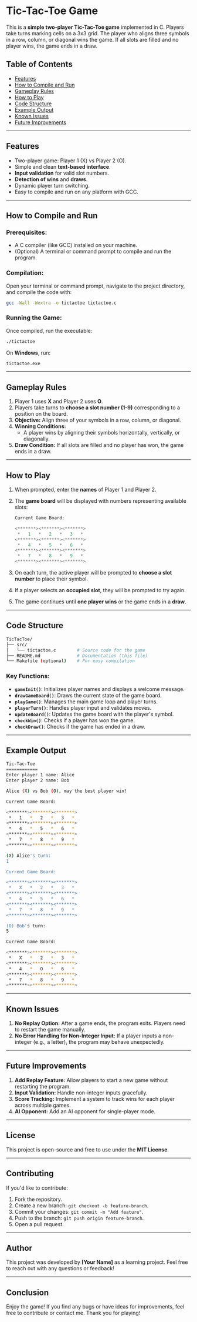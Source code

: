 # **Tic-Tac-Toe Game**

This is a **simple two-player Tic-Tac-Toe game** implemented in C. Players take turns marking cells on a 3x3 grid. The player who aligns three symbols in a row, column, or diagonal wins the game. If all slots are filled and no player wins, the game ends in a draw.

## **Table of Contents**

- [Features](#features)
- [How to Compile and Run](#how-to-compile-and-run)
- [Gameplay Rules](#gameplay-rules)
- [How to Play](#how-to-play)
- [Code Structure](#code-structure)
- [Example Output](#example-output)
- [Known Issues](#known-issues)
- [Future Improvements](#future-improvements)

---

## **Features**

- Two-player game: Player 1 (X) vs Player 2 (O).
- Simple and clean **text-based interface**.
- **Input validation** for valid slot numbers.
- **Detection of wins** and **draws**.
- Dynamic player turn switching.
- Easy to compile and run on any platform with GCC.

---

## **How to Compile and Run**

### **Prerequisites:**

- A C compiler (like GCC) installed on your machine.
- (Optional) A terminal or command prompt to compile and run the program.

### **Compilation:**

Open your terminal or command prompt, navigate to the project directory, and compile the code with:

```bash
gcc -Wall -Wextra -o tictactoe tictactoe.c
```

### **Running the Game:**

Once compiled, run the executable:

```bash
./tictactoe
```

On **Windows**, run:

```bash
tictactoe.exe
```

---

## **Gameplay Rules**

1. Player 1 uses **X** and Player 2 uses **O**.
2. Players take turns to **choose a slot number (1-9)** corresponding to a position on the board.
3. **Objective:** Align three of your symbols in a row, column, or diagonal.
4. **Winning Conditions:**
   - A player wins by aligning their symbols horizontally, vertically, or diagonally.
5. **Draw Condition:** If all slots are filled and no player has won, the game ends in a draw.

---

## **How to Play**

1. When prompted, enter the **names** of Player 1 and Player 2.
2. The **game board** will be displayed with numbers representing available slots:

   ```C
   Current Game Board:

   <*******><*******><*******>
    *   1   *   2   *   3   *
   <*******><*******><*******>
    *   4   *   5   *   6   *
   <*******><*******><*******>
    *   7   *   8   *   9   *
   <*******><*******><*******>
   ```

3. On each turn, the active player will be prompted to **choose a slot number** to place their symbol.
4. If a player selects an **occupied slot**, they will be prompted to try again.
5. The game continues until **one player wins** or the game ends in a **draw**.

---

## **Code Structure**

```bash
TicTacToe/
├── src/
│   └── tictactoe.c        # Source code for the game
├── README.md              # Documentation (this file)
└── Makefile (optional)    # For easy compilation
```

### **Key Functions:**

- **`gameInit()`**: Initializes player names and displays a welcome message.
- **`drawGameBoard()`**: Draws the current state of the game board.
- **`playGame()`**: Manages the main game loop and player turns.
- **`playerTurn()`**: Handles player input and validates moves.
- **`updateBoard()`**: Updates the game board with the player's symbol.
- **`checkWin()`**: Checks if a player has won the game.
- **`checkDraw()`**: Checks if the game has ended in a draw.

---

## **Example Output**

```bash
Tic-Tac-Toe
============
Enter player 1 name: Alice
Enter player 2 name: Bob

Alice (X) vs Bob (O), may the best player win!

Current Game Board:

<*******><*******><*******>
 *   1   *   2   *   3   *
<*******><*******><*******>
 *   4   *   5   *   6   *
<*******><*******><*******>
 *   7   *   8   *   9   *
<*******><*******><*******>

(X) Alice's turn:
1

Current Game Board:

<*******><*******><*******>
 *   X   *   2   *   3   *
<*******><*******><*******>
 *   4   *   5   *   6   *
<*******><*******><*******>
 *   7   *   8   *   9   *
<*******><*******><*******>

(O) Bob's turn:
5

Current Game Board:

<*******><*******><*******>
 *   X   *   2   *   3   *
<*******><*******><*******>
 *   4   *   O   *   6   *
<*******><*******><*******>
 *   7   *   8   *   9   *
<*******><*******><*******>
```

---

## **Known Issues**

1. **No Replay Option:** After a game ends, the program exits. Players need to restart the game manually.
2. **No Error Handling for Non-Integer Input:** If a player inputs a non-integer (e.g., a letter), the program may behave unexpectedly.

---

## **Future Improvements**

1. **Add Replay Feature:** Allow players to start a new game without restarting the program.
2. **Input Validation:** Handle non-integer inputs gracefully.
3. **Score Tracking:** Implement a system to track wins for each player across multiple games.
4. **AI Opponent:** Add an AI opponent for single-player mode.

---

## **License**

This project is open-source and free to use under the **MIT License**.

---

## **Contributing**

If you'd like to contribute:

1. Fork the repository.
2. Create a new branch: `git checkout -b feature-branch`.
3. Commit your changes: `git commit -m "Add feature"`.
4. Push to the branch: `git push origin feature-branch`.
5. Open a pull request.

---

## **Author**

This project was developed by **[Your Name]** as a learning project. Feel free to reach out with any questions or feedback!

---

## **Conclusion**

Enjoy the game! If you find any bugs or have ideas for improvements, feel free to contribute or contact me. Thank you for playing!
